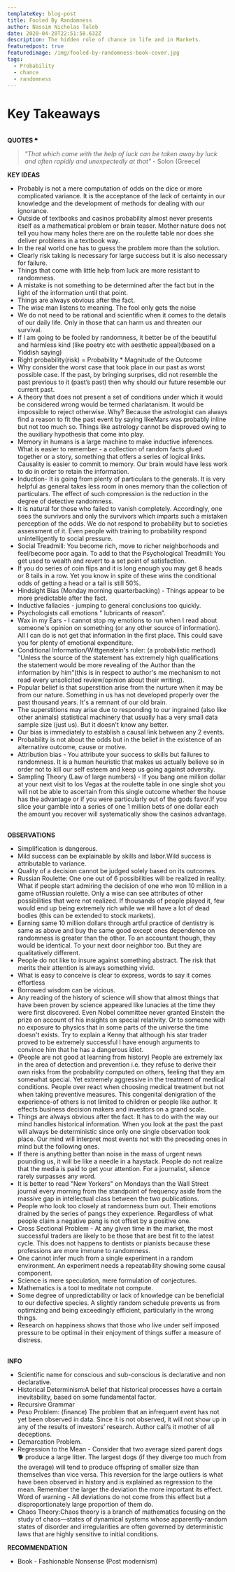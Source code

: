 ```yaml
---
templateKey: blog-post
title: Fooled By Randomness
author: Nassim Nicholas Taleb
date: 2020-04-20T22:51:58.632Z
description: The hidden role of chance in life and in Markets.
featuredpost: true
featuredimage: /img/fooled-by-randomness-book-cover.jpg
tags:
  - Probability
  - chance
  - randomness
---
```

# Key Takeaways

\
**QUOTES ❝**

> *"That which came with the help of luck can be taken away by luck and often rapidly and unexpectedly at that"* - Solon (Greece)

**KEY IDEAS**

* Probably is not a mere computation of odds on the dice or more complicated variance. It is the acceptance of the lack of certainty in our knowledge and the development of methods for dealing with our ignorance.
* Outside of textbooks and casinos probability almost never presents itself as a mathematical problem or brain teaser. Mother nature does not tell you how many holes there are on the roulette table nor does she deliver problems in a textbook way.
* In the real world one has to guess the problem more than the solution.
* Clearly risk taking is necessary for large success but it is also necessary for failure.
*  Things that come with little help from luck are more resistant to randomness.
* A mistake is not something to be determined after the fact but in the light of the information until that point.
* Things are always obvious after the fact.
* The wise man listens to meaning. The fool only gets the noise
* We do not need to be rational and scientific when it comes to the details of our daily life. Only in those that can harm us and threaten our survival.
* If I am going to be fooled by randomness, it better be of the beautiful and harmless kind (like poetry etc with aesthetic appeal)(based on a Yiddish saying)
* Right probability(risk) = Probability * Magnitude of the Outcome
* Why consider the worst case that took place in our past as worst possible case. If the past, by bringing surprises, did not resemble the past previous to it (past’s past) then why should our future resemble our current past.
* A theory that does not present a set of conditions under which it would be considered wrong would be termed charlatanism. It would be impossible to reject otherwise. Why? Because the astrologist can always find a reason to fit the past event by saying likeMars was probably inline but not too much so. Things like astrology cannot be disproved owing to the auxiliary hypothesis that come into play.
* Memory in humans is a large machine to make inductive inferences. What is easier to remember - a collection of random facts glued together or a story, something that offers a series of logical links. Causality is easier to commit to memory. Our brain would have less work to do in order to retain the information.
* Induction- It is going from plenty of particulars to the generals. It is very helpful as general takes less room in ones memory than the collection of particulars. The effect of such compression is the reduction in the degree of detective randomness.
* It is natural for those who failed to vanish completely. Accordingly, one sees the survivors and only the survivors which imparts such a mistaken perception of the odds. We do not respond to probability but to societies assessment of it. Even people with training to probability respond unintelligently to social pressure.
* Social Treadmill: You become rich, move to richer neighborhoods and feel/become poor again. To add to that the Psychological Treadmill: You get used to wealth and revert to a set point of satisfaction.
* If you do series of coin flips and it is long enough you may get 8 heads or 8 tails in a row. Yet you know in spite of these wins the conditional odds of getting a head or a tail is still 50%.
* Hindsight Bias (Monday morning quarterbacking) - Things appear to be more predictable after the fact.
* Inductive fallacies - jumping to general conclusions too quickly.
* Psychologists call emotions " lubricants of reason”.
* Wax in my Ears - I cannot stop my emotions to run when I read about someone's opinion on something (or any other source of information). All I can do is not get that information in the first place. This could save you for plenty of emotional expenditure.
* Conditional Information/Wittgenstein's ruler: (a probabilistic method) "Unless the source of the statement has extremely high qualifications the statement would be more revealing of the Author than the information by him"(this is in respect to author's me mechanism to not read every unsolicited review/opinion about their writing).
* Popular belief is that superstition arise from the nurture when it may be from our nature. Something in us has not developed properly over the past thousand years. It's a remnant of our old brain.
* The superstitions may arise due to responding to our ingrained (also like other animals) statistical machinery that usually has a very small data sample size (just us). But it doesn't know any better.
* Our bias is immediately to establish a causal link between any 2 events.
* Probability is not about the odds but in the belief in the existence of an alternative outcome, cause or motive.
* Attribution bias - You attribute your success to skills but failures to randomness. It is a human heuristic that makes us actually believe so in order not to kill our self esteem and keep us going against adversity.
* Sampling Theory (Law of large numbers) - If you bang one million dollar at your next visit to los Vegas at the roulette table in one single shot you will not be able to ascertain from this single outcome whether the house has the advantage or if you were particularly out of the gods favor.If you slice your gamble into a series of one 1 million bets of one dollar each the amount you recover will systematically show the casinos advantage.

\
**OBSERVATIONS**

* Simplification is dangerous.
* Mild success can be explainable by skills and labor.Wild success is attributable to variance.
* Quality of a decision cannot be judged solely based on its outcomes.
* Russian Roulette: One one out of 6 possibilities will be realized in reality. What if people start admiring the decision of one who won 10 million in a game ofRussian roulette. Only a wise can see attributes of other possibilities that were not realized. If thousands of people played it, few would end up being extremely rich while we will have a lot of dead bodies (this can be extended to stock markets).
* Earning same 10 million dollars through artful practice of dentistry is same as above and buy the same good except ones dependence on randomness is greater than the other. To an accountant though, they would be identical. To your next door neighbor too. But they are qualitatively different.
* People do not like to insure against something abstract. The risk that merits their attention is always something vivid.
* What is easy to conceive is clear to express, words to say it comes effortless
* Borrowed wisdom can be vicious.
* Any reading of the history of science will show that almost things that have been proven by science appeared like lunacies at the time they were first discovered. Even Nobel committee never granted Einstein the prize on account of his insights on special relativity. Or to someone with no exposure to physics that in some parts of the universe the time doesn't exists. Try to explain a Kenny that although his star trader proved to be extremely successful I have enough arguments to convince him that he has a dangerous idiot.
* (People are not good at learning from history) People are extremely lax in the area of detection and prevention i.e. they refuse to derive their own risks from the probability computed on others, feeling that they am somewhat special. Yet extremely aggressive in the treatment of medical conditions. People over react when choosing medical treatment but not when taking preventive measures. This congenital denigration of the experience-of others is not limited to children or people like author. It effects business decision makers and investors on a grand scale.
* Things are always obvious after the fact. It has to do with the way our mind handles historical information. When you look at the past the past will always be deterministic since only one single observation took place. Our mind will interpret most events not with the preceding ones in mind but the following ones.
*  If there is anything better than noise in the mass of urgent news pounding us, it will be like a needle in a haystack. People do not realize that the media is paid to get your attention. For a journalist, silence rarely surpasses any word.
* It is better to read "New Yorkers" on Mondays than the Wall Street journal every morning from the standpoint of frequency aside from the massive gap in intellectual class between the two publications.
* People who look too closely at randomness burn out. Their emotions drained by the series of pangs they experience. Regardless of what people claim a negative pang is not offset by a positive one.
* Cross Sectional Problem - At any given time in the market, the most successful traders are likely to be those that are best fit to the latest cycle. This does not happens to dentists or pianists because these professions are more immune to randomness.
* One cannot infer much from a single experiment in a random environment. An experiment needs a repeatability showing some causal component.
* Science is mere speculation, mere formulation of conjectures.
* Mathematics is a tool to meditate not compute.
* Some degree of unpredictability or lack of knowledge can be beneficial to our defective species. A slightly random schedule prevents us from optimizing and being exceedingly efficient, particularly in the wrong things.
* Research on happiness shows that those who live under self imposed pressure to be optimal in their enjoyment of things suffer a measure of distress.

\
**INFO**

* Scientific name for conscious and sub-conscious is declarative and non declarative.
* Historical Determinism:A belief that historical processes have a certain inevitability, based on some fundamental factor.
* Recursive Grammar
* Peso Problem: (finance) The problem that an infrequent event has not yet been observed in data. Since it is not observed, it will not show up in any of the results of investors’ research. Author call’s it mother of all deceptions.
* Demarcation Problem.
* Regression to the Mean - Consider that two average sized parent dogs 🐕 produce a large litter. The largest dogs (if they diverge too much from the average) will tend to produce offspring of smaller size than themselves than vice versa. This reversion for the large outliers is what have been observed in history and is explained as regression to the mean. Remember the larger the deviation the more important its effect. Word of warning - All deviations do not come from this effect but a disproportionately large proportion of them do.
* Chaos Theory:Chaos theory is a branch of mathematics focusing on the study of chaos—states of dynamical systems whose apparently-random states of disorder and irregularities are often governed by deterministic laws that are highly sensitive to initial conditions.

**RECOMMENDATION**

* Book - Fashionable Nonsense (Post modernism)